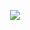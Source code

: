 <p align="center"> 
  <img src=" https://capsule-render.vercel.app/api?text=Привет всем!🕹️&animation=fadeIn&type=waving&color=gradient&height=100"/> 
</p>
